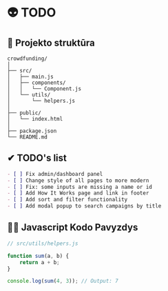 # 👽 TODO

## 👷 Projekto struktūra

```MD
crowdfunding/
│
├── src/
│   ├── main.js
│   ├── components/
│   │   └── Component.js
│   └── utils/
│       └── helpers.js
│
├── public/
│   └── index.html
│
├── package.json
└── README.md
```

## ✔ TODO's list

```md
- [ ] Fix admin/dashboard panel
- [ ] Change style of all pages to more modern
- [ ] Fix: some inputs are missing a name or id
- [ ] Add How It Works page and link in footer
- [ ] Add sort and filter functionality
- [ ] Add modal popup to search campaigns by title
```

## 👨‍💻 Javascript Kodo Pavyzdys

```javascript
// src/utils/helpers.js

function sum(a, b) {
    return a + b;
}

console.log(sum(4, 3)); // Output: 7  

